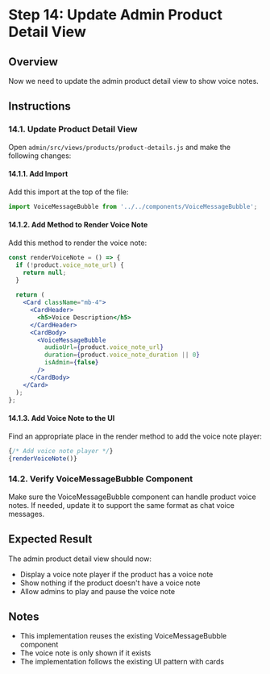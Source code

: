 # Step 14: Update Admin Product Detail View

## Overview
Now we need to update the admin product detail view to show voice notes.

## Instructions

### 14.1. Update Product Detail View
Open `admin/src/views/products/product-details.js` and make the following changes:

#### 14.1.1. Add Import
Add this import at the top of the file:
```jsx
import VoiceMessageBubble from '../../components/VoiceMessageBubble';
```

#### 14.1.2. Add Method to Render Voice Note
Add this method to render the voice note:
```jsx
const renderVoiceNote = () => {
  if (!product.voice_note_url) {
    return null;
  }
  
  return (
    <Card className="mb-4">
      <CardHeader>
        <h5>Voice Description</h5>
      </CardHeader>
      <CardBody>
        <VoiceMessageBubble 
          audioUrl={product.voice_note_url}
          duration={product.voice_note_duration || 0}
          isAdmin={false}
        />
      </CardBody>
    </Card>
  );
};
```

#### 14.1.3. Add Voice Note to the UI
Find an appropriate place in the render method to add the voice note player:
```jsx
{/* Add voice note player */}
{renderVoiceNote()}
```

### 14.2. Verify VoiceMessageBubble Component
Make sure the VoiceMessageBubble component can handle product voice notes. If needed, update it to support the same format as chat voice messages.

## Expected Result
The admin product detail view should now:
- Display a voice note player if the product has a voice note
- Show nothing if the product doesn't have a voice note
- Allow admins to play and pause the voice note

## Notes
- This implementation reuses the existing VoiceMessageBubble component
- The voice note is only shown if it exists
- The implementation follows the existing UI pattern with cards
